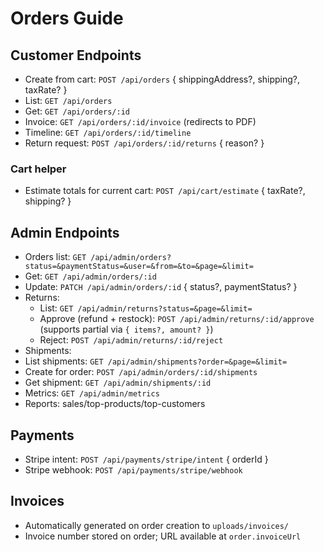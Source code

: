# Orders Guide

## Customer Endpoints
- Create from cart: `POST /api/orders` { shippingAddress?, shipping?, taxRate? }
- List: `GET /api/orders`
- Get: `GET /api/orders/:id`
- Invoice: `GET /api/orders/:id/invoice` (redirects to PDF)
- Timeline: `GET /api/orders/:id/timeline`
- Return request: `POST /api/orders/:id/returns` { reason? }

### Cart helper
- Estimate totals for current cart: `POST /api/cart/estimate` { taxRate?, shipping? }

## Admin Endpoints
- Orders list: `GET /api/admin/orders?status=&paymentStatus=&user=&from=&to=&page=&limit=`
- Get: `GET /api/admin/orders/:id`
- Update: `PATCH /api/admin/orders/:id` { status?, paymentStatus? }
- Returns:
  - List: `GET /api/admin/returns?status=&page=&limit=`
  - Approve (refund + restock): `POST /api/admin/returns/:id/approve` (supports partial via `{ items?, amount? }`)
  - Reject: `POST /api/admin/returns/:id/reject`
 - Shipments:
  - List shipments: `GET /api/admin/shipments?order=&page=&limit=`
  - Create for order: `POST /api/admin/orders/:id/shipments`
  - Get shipment: `GET /api/admin/shipments/:id`
- Metrics: `GET /api/admin/metrics`
- Reports: sales/top-products/top-customers

## Payments
- Stripe intent: `POST /api/payments/stripe/intent` { orderId }
- Stripe webhook: `POST /api/payments/stripe/webhook`

## Invoices
- Automatically generated on order creation to `uploads/invoices/`
- Invoice number stored on order; URL available at `order.invoiceUrl`
